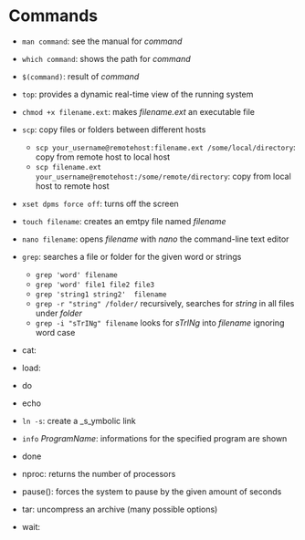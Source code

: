 # Commands
* ``man command``: see the manual for _command_
* ``which command``: shows the path for _command_
* ``$(command)``: result of _command_
* ``top``: provides a dynamic real-time view of the running system
* ``chmod +x filename.ext``: makes _filename.ext_ an executable file
* ``scp``: copy files or folders between different hosts
   - ``scp your_username@remotehost:filename.ext /some/local/directory``: copy from remote host to local host
   - ``scp filename.ext your_username@remotehost:/some/remote/directory``: copy from local host to remote host 
* ``xset dpms force off``: turns off the screen
* ``touch filename``: creates an emtpy file named _filename_
* ``nano filename``: opens _filename_ with _nano_ the command-line text editor
* ``grep``: searches a file or folder for the given word or strings
   - ``grep 'word' filename``
   - ``grep 'word' file1 file2 file3``
   - ``grep 'string1 string2'  filename``
   - ``grep -r "string" /folder/`` recursively, searches for _string_ in all files under _folder_
   - ``grep -i "sTrINg" filename`` looks for _sTrINg_ into _filename_ ignoring word case
* cat:
* load:
* do
* echo
* ``ln -s``: create a _s_ymbolic link
* ``info`` _ProgramName_: informations for the specified program are shown
* done
* nproc: returns the number of processors
* pause(): forces the system to pause by the given amount of seconds
* tar: uncompress an archive (many possible options)

* wait: 
